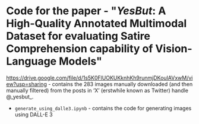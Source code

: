 # Code for the paper - "***YesBut***: A High-Quality Annotated Multimodal Dataset for evaluating Satire Comprehension capability of Vision-Language Models"

https://drive.google.com/file/d/1s5K0FlUOKUKknhKh9runmjDKouIAVxwM/view?usp=sharing - contains the 283 images manually downloaded (and then manually filtered) from the posts in ‘X’ (erstwhile known as Twitter) handle @\_yesbut\_.

- `generate_using_dalle3.ipynb` - contains the code for generating images using DALL-E 3
